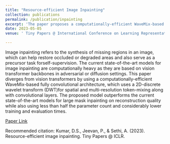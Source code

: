 ```yaml
---
title: "Resource-efficient Image Inpainting"
collection: publications
permalink: /publication/inpainting
excerpt: 'The paper proposes a computationally-efficient WaveMix-based fully convolutional architecture for image inpainting that outperforms the current state-of-the-art models while using less parameters and lower training and evaluation times.'
date: 2023-05-05
venue: ' Tiny Papers @ International Conference on Learning Representations (ICLR)'

---
```


Image inpainting refers to the synthesis of missing regions in an image, which can help restore occluded or degraded areas and also serve as a precursor task forself-supervision. The current state-of-the-art models for image inpainting are computationally heavy as they are based on vision transformer backbones in adversarial or diffusion settings. This paper diverges from vision transformers by using a computationally-efficient WaveMix-based fully convolutional architecture, which uses a 2D-discrete wavelet transform (DWT)for spatial and multi-resolution token-mixing along with convolutional layers. The proposed model outperforms the current state-of-the-art models for large mask inpainting on reconstruction quality while also using less than half the parameter count and considerably lower training and evaluation times.

[Paper Link](https://dblp.org/rec/conf/iclr/KumarJS23.html)

Recommended citation: Kumar, D.S., Jeevan, P., & Sethi, A. (2023). Resource-efficient image inpainting. Tiny Papers @ ICLR.